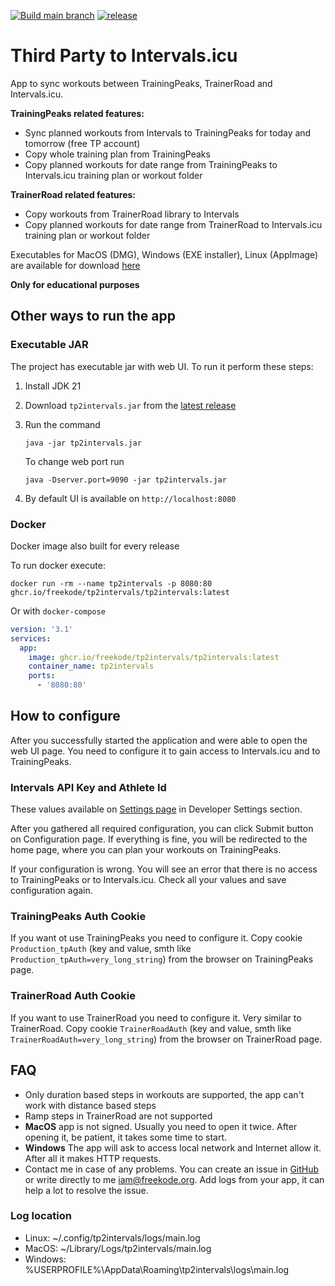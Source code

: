[![Build main branch](https://github.com/freekode/tp2intervals/actions/workflows/main-branch.yml/badge.svg)](https://github.com/freekode/tp2intervals/actions/workflows/main-branch.yml)
[![release](https://img.shields.io/github/release/freekode/tp2intervals)](https://github.com/freekode/tp2intervals/releases/latest)

# Third Party to Intervals.icu
App to sync workouts between TrainingPeaks, TrainerRoad and Intervals.icu.

**TrainingPeaks related features:**
* Sync planned workouts from Intervals to TrainingPeaks for today and tomorrow (free TP account)
* Copy whole training plan from TrainingPeaks
* Copy planned workouts for date range from TrainingPeaks to Intervals.icu training plan or workout folder

**TrainerRoad related features:**
* Copy workouts from TrainerRoad library to Intervals
* Copy planned workouts for date range from TrainerRoad to Intervals.icu training plan or workout folder

Executables for MacOS (DMG), Windows (EXE installer), Linux (AppImage) are available for download [here](https://github.com/freekode/tp2intervals/releases/latest)

**Only for educational purposes**

## Other ways to run the app

### Executable JAR
The project has executable jar with web UI. To run it perform these steps:

1. Install JDK 21
2. Download `tp2intervals.jar` from the [latest release](https://github.com/freekode/tp2intervals/releases/latest)
3. Run the command
    ```shell
    java -jar tp2intervals.jar
    ```
   
   To change web port run
    ```shell
    java -Dserver.port=9090 -jar tp2intervals.jar
    ```

4. By default UI is available on `http://localhost:8080`

### Docker
Docker image also built for every release

To run docker execute:
```shell
docker run -rm --name tp2intervals -p 8080:80 ghcr.io/freekode/tp2intervals/tp2intervals:latest
```

Or with `docker-compose`
```yaml
version: '3.1'
services:
  app:
    image: ghcr.io/freekode/tp2intervals/tp2intervals:latest
    container_name: tp2intervals
    ports:
      - '8080:80'
```

## How to configure
After you successfully started the application and were able to open the web UI page.
You need to configure it to gain access to Intervals.icu and to TrainingPeaks.

### Intervals API Key and Athlete Id
These values available on [Settings page](https://intervals.icu/settings) in Developer Settings section.

After you gathered all required configuration, you can click Submit button on Configuration page.
If everything is fine, you will be redirected to the home page, where you can plan your workouts on TrainingPeaks.

If your configuration is wrong. You will see an error that there is no access to TrainingPeaks or to Intervals.icu.
Check all your values and save configuration again.

### TrainingPeaks Auth Cookie
If you want ot use TrainingPeaks you need to configure it. Copy cookie `Production_tpAuth` (key and value, smth like `Production_tpAuth=very_long_string`) from the browser on TrainingPeaks page.

### TrainerRoad Auth Cookie
If you want to use TrainerRoad you need to configure it. Very similar to TrainerRoad. Copy cookie `TrainerRoadAuth` (key and value, smth like `TrainerRoadAuth=very_long_string`) from the browser on TrainerRoad page.

## FAQ
* Only duration based steps in workouts are supported, the app can't work with distance based steps
* Ramp steps in TrainerRoad are not supported
* **MacOS** app is not signed. Usually you need to open it twice. After opening it, be patient, it takes some time to start.
* **Windows** The app will ask to access local network and Internet allow it. After all it makes HTTP requests.
* Contact me in case of any problems. You can create an issue in [GitHub](https://github.com/freekode/tp2intervals/issues) 
  or write directly to me iam@freekode.org. Add logs from your app, it can help a lot to resolve the issue.

### Log location
* Linux: ~/.config/tp2intervals/logs/main.log
* MacOS: ~/Library/Logs/tp2intervals/main.log
* Windows: %USERPROFILE%\AppData\Roaming\tp2intervals\logs\main.log
